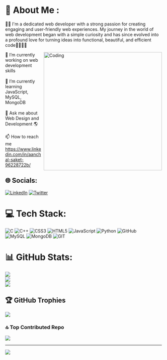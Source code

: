 # 💫 About Me :
👨‍💻 I'm a dedicated web developer with a strong passion for creating engaging and user-friendly web experiences. My journey in the world of web development began with a simple curiosity and has since evolved into a profound love for turning ideas into functional, beautiful, and efficient code🚀💫💫💫

<img align="right" width="380" src="https://cdn.dribbble.com/users/1162077/screenshots/3848914/media/7ed7d5ca074b48b328150e5a231e8d1f.gif" alt="Coding">

🔭 I’m currently working on web development skills<br><br>
🌱 I’m currently learning JavaScript, MySQL, MongoDB <br><br>
💬 Ask me about Web Design and Development 🌎<br><br>
📫 How to reach me https://www.linkedin.com/in/aanchal-saket-96228722b/


## 🌐 Socials:
[![LinkedIn](https://img.shields.io/badge/LinkedIn-%230077B5.svg?logo=linkedin&logoColor=white)](**https://www.linkedin.com/in/aanchalsaket/**) 
[![Twitter](https://img.shields.io/badge/Twitter-%231DA1F2.svg?logo=Twitter&logoColor=white)](https://twitter.com/akiraisv)


# 💻 Tech Stack:
![C](https://img.shields.io/badge/c-%2300599C.svg?style=for-the-badge&logo=c&logoColor=white) 
![C++](https://img.shields.io/badge/c++-%2300599C.svg?style=for-the-badge&logo=c%2B%2B&logoColor=white) 
![CSS3](https://img.shields.io/badge/css3-%231572B6.svg?style=for-the-badge&logo=css3&logoColor=white) 
![HTML5](https://img.shields.io/badge/html5-%23E34F26.svg?style=for-the-badge&logo=html5&logoColor=white) 
![JavaScript](https://img.shields.io/badge/javascript-%23323330.svg?style=for-the-badge&logo=javascript&logoColor=%23F7DF1E) 
![Python](https://img.shields.io/badge/python-3670A0?style=for-the-badge&logo=python&logoColor=ffdd54)
![GitHub](https://img.shields.io/badge/GitHub-%23121011.svg?style=for-the-badge&logo=github&logoColor=white)  
![MySQL](https://img.shields.io/badge/mysql-%2300f.svg?style=for-the-badge&logo=mysql&logoColor=white) 
![MongoDB](https://img.shields.io/badge/MongoDB-%234ea94b.svg?style=for-the-badge&logo=mongodb&logoColor=white) 
![GIT](https://img.shields.io/badge/Git-fc6d26?style=for-the-badge&logo=git&logoColor=white)

# 📊 GitHub Stats:
![](https://github-readme-stats.vercel.app/api?username=aanchalsaket&theme=dark&hide_border=false&include_all_commits=true&count_private=true)<br/>
![](https://github-readme-streak-stats.herokuapp.com/?user=aanchalsaket&theme=dark&hide_border=false)<br/>
![](https://github-readme-stats.vercel.app/api/top-langs/?username=aanchalsaket&theme=dark&hide_border=false&include_all_commits=true&count_private=true&layout=compact)

## 🏆 GitHub Trophies
![](https://github-profile-trophy.vercel.app/?username=aanchalsaket&theme=darkhub&no-frame=false&no-bg=false&margin-w=4)

### 🔝 Top Contributed Repo
![](https://github-contributor-stats.vercel.app/api?username=aanchalsaket&limit=5&theme=dark&combine_all_yearly_contributions=true)

---
[![](https://visitcount.itsvg.in/api?id=aanchalsaket&icon=3&color=1)](https://visitcount.itsvg.in)
